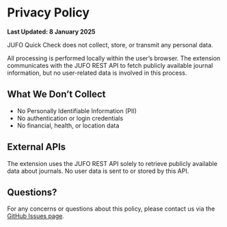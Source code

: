 # Privacy Policy

**Last Updated: 8 January 2025**

JUFO Quick Check does not collect, store, or transmit any personal data. 

All processing is performed locally within the user’s browser. The extension communicates with the JUFO REST API to fetch publicly available journal information, but no user-related data is involved in this process.

## What We Don’t Collect
- No Personally Identifiable Information (PII)  
- No authentication or login credentials  
- No financial, health, or location data  

## External APIs
The extension uses the JUFO REST API solely to retrieve publicly available data about journals. No user data is sent to or stored by this API.

## Questions?
For any concerns or questions about this policy, please contact us via the [GitHub Issues page](https://github.com/fidoster/jufo/issues).
